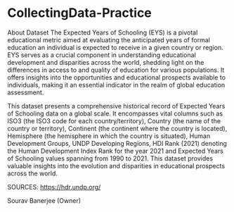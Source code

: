 # CollectingData-Practice 
About Dataset
The Expected Years of Schooling (EYS) is a pivotal educational metric aimed at evaluating the anticipated years of formal education an individual is expected to receive in a given country or region. EYS serves as a crucial component in understanding educational development and disparities across the world, shedding light on the differences in access to and quality of education for various populations. It offers insights into the opportunities and educational prospects available to individuals, making it an essential indicator in the realm of global education assessment.

This dataset presents a comprehensive historical record of Expected Years of Schooling data on a global scale. It encompasses vital columns such as ISO3 (the ISO3 code for each country/territory), Country (the name of the country or territory), Continent (the continent where the country is located), Hemisphere (the hemisphere in which the country is situated), Human Development Groups, UNDP Developing Regions, HDI Rank (2021) denoting the Human Development Index Rank for the year 2021 and Expected Years of Schooling values spanning from 1990 to 2021. This dataset provides valuable insights into the evolution and disparities in educational prospects across the world.

SOURCES: 
https://hdr.undp.org/

Sourav Banerjee (Owner)
